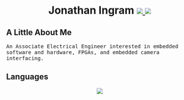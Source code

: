 <h1 align="center">Jonathan Ingram
    <a href="mailto: j.d.ingram914@gmail.com">
      <img src="https://img.shields.io/badge/Gmail-D14836?style=for-the-badge&logo=gmail&logoColor=white">
    </a>
    <a href="https://www.linkedin.com/in/jonathan-ingram-161066135/">
        <img src="https://skillicons.dev/icons?i=linkedin">
    </a>
</h1>

## A Little About Me
<samp align="center">
An Associate Electrical Engineer interested in embedded software and hardware, FPGAs, and embedded camera interfacing.
</samp>

## Languages

<div align="center">
  <a href="https://skillicons.dev">
    <img src="https://skillicons.dev/icons?i=python,cpp,linux,bash">
  </a>
</div>
